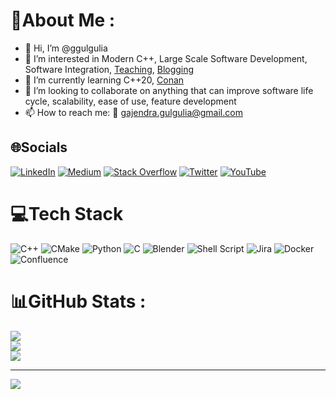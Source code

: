 # 💫About Me :
- 👋 Hi, I’m @ggulgulia
- 👀 I’m interested in Modern C++, Large Scale Software Development, Software Integration, [Teaching](https://mastering-modern-cpp-features.thinkific.com/courses/mastering-modern-cpp-features), [Blogging](https://medium.com/@ggulgulia)
- 🌱 I’m currently learning C++20, [Conan](https://conan.io/)
- 💞️ I’m looking to collaborate on anything that can improve software life cycle, scalability, ease of use, feature development
- 📫 How to reach me: 📧 gajendra.gulgulia@gmail.com 

## 🌐Socials
[![LinkedIn](https://img.shields.io/badge/LinkedIn-%230077B5.svg?logo=linkedin&logoColor=white)](https://www.linkedin.com/in/gajendra-gulgulia-4a98bb169/) [![Medium](https://img.shields.io/badge/Medium-12100E?logo=medium&logoColor=white)](https://medium.com/@ggulgulia) [![Stack Overflow](https://img.shields.io/badge/-Stackoverflow-FE7A16?logo=stack-overflow&logoColor=white)](https://stackoverflow.com/users/4726537) [![Twitter](https://img.shields.io/badge/Twitter-%231DA1F2.svg?logo=Twitter&logoColor=white)](https://twitter.com/g_gulgulia) [![YouTube](https://img.shields.io/badge/YouTube-%23FF0000.svg?logo=YouTube&logoColor=white)](https://www.youtube.com/channel/UCITUBa1OVUC2oc-w3u33leg) 

# 💻Tech Stack
![C++](https://img.shields.io/badge/c++-%2300599C.svg?style=for-the-badge&logo=c%2B%2B&logoColor=white) ![CMake](https://img.shields.io/badge/CMake-%23008FBA.svg?style=for-the-badge&logo=cmake&logoColor=white) ![Python](https://img.shields.io/badge/python-3670A0?style=for-the-badge&logo=python&logoColor=ffdd54) ![C](https://img.shields.io/badge/c-%2300599C.svg?style=for-the-badge&logo=c&logoColor=white) ![Blender](https://img.shields.io/badge/blender-%23F5792A.svg?style=for-the-badge&logo=blender&logoColor=white) ![Shell Script](https://img.shields.io/badge/shell_script-%23121011.svg?style=for-the-badge&logo=gnu-bash&logoColor=white) ![Jira](https://img.shields.io/badge/jira-%230A0FFF.svg?style=for-the-badge&logo=jira&logoColor=white) ![Docker](https://img.shields.io/badge/docker-%230db7ed.svg?style=for-the-badge&logo=docker&logoColor=white) ![Confluence](https://img.shields.io/badge/confluence-%23172BF4.svg?style=for-the-badge&logo=confluence&logoColor=white)
# 📊GitHub Stats :
![](https://github-readme-stats.vercel.app/api?username=ggulgulia&theme=default&hide_border=true&include_all_commits=true&count_private=true)<br/>
![](https://github-readme-streak-stats.herokuapp.com/?user=ggulgulia&theme=default&hide_border=true)<br/>
![](https://github-readme-stats.vercel.app/api/top-langs/?username=ggulgulia&theme=default&hide_border=true&include_all_commits=true&count_private=true&layout=compact)

---
[![](https://visitcount.itsvg.in/api?id=ggulgulia&icon=0&color=0)](https://visitcount.itsvg.in)


<!---
ggulgulia/ggulgulia is a ✨ special ✨ repository because its `README.md` (this file) appears on your GitHub profile.
You can click the Preview link to take a look at your changes. https://gprm.itsvg.in/
--->
